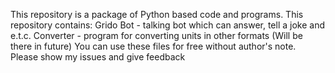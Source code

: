 This repository is a package of Python based code and programs. This repository contains:
Grido Bot - talking bot which can answer, tell a joke and e.t.c.
Converter - program for converting units in other formats (Will be there in future)
You can use these files for free without author's note. Please show my issues and give feedback
